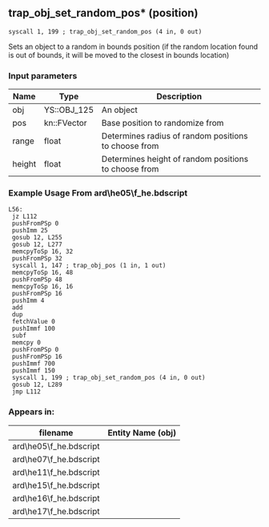 ## trap_obj_set_random_pos* (position)

`syscall 1, 199 ; trap_obj_set_random_pos (4 in, 0 out)`

Sets an object to a random in bounds position (if the random location found is out of bounds, it will be moved to the closest in bounds location)

### Input parameters
| Name | Type | Description
|------|------|------------
| obj   | YS::OBJ_125   | An object
| pos   | kn::FVector    | Base position to randomize from
| range   | float   | Determines radius of random positions to choose from
| height   | float   | Determines height of random positions to choose from


### Example Usage From ard\he05\f_he.bdscript
```plaintext
L56:
 jz L112
 pushFromPSp 0
 pushImm 25
 gosub 12, L255
 gosub 12, L277
 memcpyToSp 16, 32
 pushFromPSp 32
 syscall 1, 147 ; trap_obj_pos (1 in, 1 out)
 memcpyToSp 16, 48
 pushFromPSp 48
 memcpyToSp 16, 16
 pushFromPSp 16
 pushImm 4
 add 
 dup 
 fetchValue 0
 pushImmf 100
 subf 
 memcpy 0
 pushFromPSp 0
 pushFromPSp 16
 pushImmf 700
 pushImmf 150
 syscall 1, 199 ; trap_obj_set_random_pos (4 in, 0 out)
 gosub 12, L289
 jmp L112
```


### Appears in:
| filename | Entity Name (obj)
|----------|-------------
| ard\he05\f_he.bdscript       |           
| ard\he07\f_he.bdscript       |           
| ard\he11\f_he.bdscript       |           
| ard\he15\f_he.bdscript       |           
| ard\he16\f_he.bdscript       |           
| ard\he17\f_he.bdscript       |           



